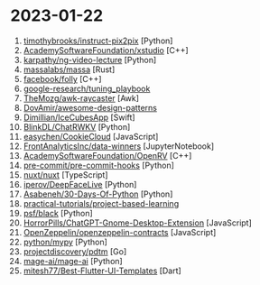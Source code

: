 # 2023-01-22

1. [timothybrooks/instruct-pix2pix](https://github.com/timothybrooks/instruct-pix2pix "") [Python]
2. [AcademySoftwareFoundation/xstudio](https://github.com/AcademySoftwareFoundation/xstudio "") [C++]
3. [karpathy/ng-video-lecture](https://github.com/karpathy/ng-video-lecture "") [Python]
4. [massalabs/massa](https://github.com/massalabs/massa "The Decentralized and Scaled Blockchain") [Rust]
5. [facebook/folly](https://github.com/facebook/folly "An open-source C++ library developed and used at Facebook.") [C++]
6. [google-research/tuning_playbook](https://github.com/google-research/tuning_playbook "A playbook for systematically maximizing the performance of deep learning models.") 
7. [TheMozg/awk-raycaster](https://github.com/TheMozg/awk-raycaster "Pseudo-3D shooter written completely in gawk using raycasting technique") [Awk]
8. [DovAmir/awesome-design-patterns](https://github.com/DovAmir/awesome-design-patterns "A curated list of software and architecture related design patterns.") 
9. [Dimillian/IceCubesApp](https://github.com/Dimillian/IceCubesApp "A SwiftUI Mastodon client") [Swift]
10. [BlinkDL/ChatRWKV](https://github.com/BlinkDL/ChatRWKV "ChatRWKV is like ChatGPT but powered by the RWKV (100% RNN) language model, and open source.") [Python]
11. [easychen/CookieCloud](https://github.com/easychen/CookieCloud "CookieCloud是一个向自架服务器同步Cookie的小工具，可以将浏览器的登录态同步到手机和云端，它支持端对端加密，可设定同步时间间隔。本仓库包含了插件和服务器端源码。") [JavaScript]
12. [FrontAnalyticsInc/data-winners](https://github.com/FrontAnalyticsInc/data-winners "A collection of FREE python and R scripts for website development, analysis, and optimization. Includes advanced resources for topical authority and semantic content optimization.") [JupyterNotebook]
13. [AcademySoftwareFoundation/OpenRV](https://github.com/AcademySoftwareFoundation/OpenRV "") [C++]
14. [pre-commit/pre-commit-hooks](https://github.com/pre-commit/pre-commit-hooks "Some out-of-the-box hooks for pre-commit") [Python]
15. [nuxt/nuxt](https://github.com/nuxt/nuxt "Nuxt is an intuitive and extendable way to create type-safe, performant and production-grade full-stack web apps and websites with Vue 3.") [TypeScript]
16. [iperov/DeepFaceLive](https://github.com/iperov/DeepFaceLive "Real-time face swap for PC streaming or video calls") [Python]
17. [Asabeneh/30-Days-Of-Python](https://github.com/Asabeneh/30-Days-Of-Python "30 days of Python programming challenge is a step-by-step guide to learn the Python programming language in 30 days. This challenge may take more than100 days, follow your own pace.") [Python]
18. [practical-tutorials/project-based-learning](https://github.com/practical-tutorials/project-based-learning "Curated list of project-based tutorials") 
19. [psf/black](https://github.com/psf/black "The uncompromising Python code formatter") [Python]
20. [HorrorPills/ChatGPT-Gnome-Desktop-Extension](https://github.com/HorrorPills/ChatGPT-Gnome-Desktop-Extension "ChatGPT Gnome Desktop Extension | Talk with ChatGPT from your menubar!") [JavaScript]
21. [OpenZeppelin/openzeppelin-contracts](https://github.com/OpenZeppelin/openzeppelin-contracts "OpenZeppelin Contracts is a library for secure smart contract development.") [JavaScript]
22. [python/mypy](https://github.com/python/mypy "Optional static typing for Python") [Python]
23. [projectdiscovery/pdtm](https://github.com/projectdiscovery/pdtm "ProjectDiscovery's Open Source Tool Manager") [Go]
24. [mage-ai/mage-ai](https://github.com/mage-ai/mage-ai "🧙 The modern replacement for Airflow.") [Python]
25. [mitesh77/Best-Flutter-UI-Templates](https://github.com/mitesh77/Best-Flutter-UI-Templates "completely free for everyone. Its build-in Flutter Dart.") [Dart]
